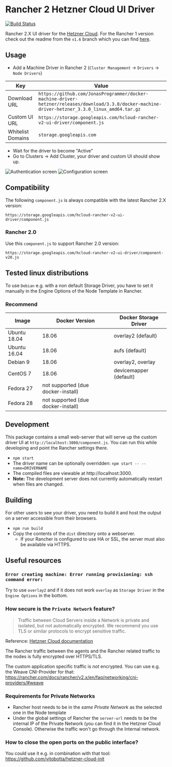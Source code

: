 # Rancher 2 Hetzner Cloud UI Driver

[![Build Status](https://travis-ci.org/mxschmitt/ui-driver-hetzner.svg?branch=master)](https://travis-ci.org/mxschmitt/ui-driver-hetzner)

Rancher 2.X UI driver for the [Hetzner Cloud](https://www.hetzner.de/cloud). For the Rancher 1 version check out the readme from the `v1.6` branch which you can find [here](https://github.com/mxschmitt/ui-driver-hetzner/blob/v1.6/README.md).

## Usage

* Add a Machine Driver in Rancher 2 (`Cluster Management` -> `Drivers` -> `Node Drivers`)

| Key | Value |
| --- | ----- |
| Download URL | `https://github.com/JonasProgrammer/docker-machine-driver-hetzner/releases/download/3.3.0/docker-machine-driver-hetzner_3.3.0_linux_amd64.tar.gz` |
| Custom UI URL | `https://storage.googleapis.com/hcloud-rancher-v2-ui-driver/component.js` |
| Whitelist Domains |  `storage.googleapis.com` |

* Wait for the driver to become "Active"
* Go to Clusters -> Add Cluster, your driver and custom UI should show up.

![Authentication screen](docs/authentication-screen.png)
![Configuration screen](docs/configuration-screen.png)

## Compatibility

The following `component.js` is always compatible with the latest Rancher 2.X version:

`https://storage.googleapis.com/hcloud-rancher-v2-ui-driver/component.js`

### Rancher 2.0

Use this `component.js` to support Rancher 2.0 version:

`https://storage.googleapis.com/hcloud-rancher-v2-ui-driver/component-v20.js`

## Tested linux distributions

To use `Debian` e.g. with a non default Storage Driver, you have to set it manually in the Engine Options of the Node Template in Rancher.

### Recommend

| Image        | Docker Version                     | Docker Storage Driver  |
|--------------|------------------------------------|------------------------|
| Ubuntu 18.04 | 18.06                              | overlay2 (default)     |
| Ubuntu 16.04 | 18.06                              | aufs (default)         |
| Debian 9     | 18.06                              | overlay2, overlay      |
| CentOS 7     | 18.06                              | devicemapper (default) |
| Fedora 27    | not supported (due docker-install) |                        |
| Fedora 28    | not supported (due docker-install) |                        |

## Development

This package contains a small web-server that will serve up the custom driver UI at `http://localhost:3000/component.js`. You can run this while developing and point the Rancher settings there.
* `npm start`
* The driver name can be optionally overridden: `npm start -- --name=DRIVERNAME`
* The compiled files are viewable at http://localhost:3000.
* **Note:** The development server does not currently automatically restart when files are changed.

## Building

For other users to see your driver, you need to build it and host the output on a server accessible from their browsers.

* `npm run build`
* Copy the contents of the `dist` directory onto a webserver.
  * If your Rancher is configured to use HA or SSL, the server must also be available via HTTPS.

## Useful resources

### `Error creating machine: Error running provisioning: ssh command error:`

Try to use `overlay2` and if it does not work `overlay` as `Storage Driver` in the `Engine Options` in the bottom.

### How secure is the `Private Network` feature?

> Traffic between Cloud Servers inside a Network is private and isolated, but not automatically encrypted. We recommend you use TLS or similar protocols to encrypt sensitive traffic.

Reference: [Hetzner Cloud documentation](https://wiki.hetzner.de/index.php/CloudServer/en#Is_traffic_inside_Hetzner_Cloud_Networks_encrypted.3F)

The Rancher traffic between the agents and the Rancher related traffic to the nodes is fully encrypted over HTTPS/TLS.

The custom application specific traffic is *not* encrypted. You can use e.g. the Weave CNI-Provider for that: https://rancher.com/docs/rancher/v2.x/en/faq/networking/cni-providers/#weave

### Requirements for Private Networks

- Rancher host needs to be in the *same Private Network* as the selected one in the Node template
- Under the global settings of Rancher the `server-url` needs to be the internal IP of the Private Network (you can find it in the Hetzner Cloud Console). Otherwise the traffic won't go through the Internal network.

### How to close the open ports on the public interface?

You could use it e.g. in combination with that tool: https://github.com/vitobotta/hetzner-cloud-init
